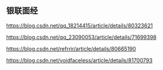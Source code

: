 ## 银联面经

https://blog.csdn.net/qq_18214415/article/details/80323621

https://blog.csdn.net/qq_23090053/article/details/71699398

https://blog.csdn.net/refrrir/article/details/80665190

https://blog.csdn.net/voidfaceless/article/details/81700793

